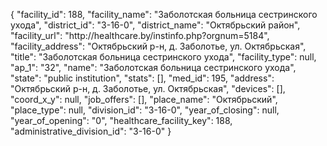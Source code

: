 {
    "facility_id": 188,
    "facility_name": "Заболотская больница сестринского ухода",
    "district_id": "3-16-0",
    "district_name": "Октябрьский район",
    "facility_url": "http:\/\/healthcare.by\/instinfo.php?orgnum=5184",
    "facility_address": "Октябрьский р-н, д. Заболотье, ул. Октябрьская",
    "title": "Заболотская больница сестринского ухода",
    "facility_type": null,
    "ap_1": "32",
    "name": "Заболотская больница сестринского ухода",
    "state": "public institution",
    "stats": [],
    "med_id": 195,
    "address": "Октябрьский р-н, д. Заболотье, ул. Октябрьская",
    "devices": [],
    "coord_x_y": null,
    "job_offers": [],
    "place_name": "Октябрьский",
    "place_type": null,
    "division_id": "3-16-0",
    "year_of_closing": null,
    "year_of_opening": "0",
    "healthcare_facility_key": 188,
    "administrative_division_id": "3-16-0"
}
